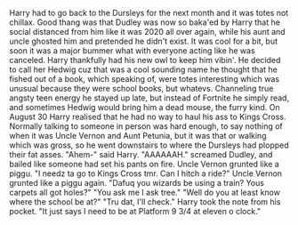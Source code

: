 Harry had to go back to the Dursleys for the next month and it was totes not chillax. Good thang was that Dudley was now so baka'ed by Harry that he social distanced from him like it was 2020 all over again, while his aunt and uncle ghosted him and pretended he didn't exist. It was cool for a bit, but soon it was a major bummer what with everyone acting like he was canceled.
Harry thankfully had his new owl to keep him vibin'. He decided to call her Hedwig cuz that was a cool sounding name he thought that he fished out of a book, which speaking of, were totes interesting which was unusual because they were school books, but whatevs. Channeling true angsty teen energy he stayed up late, but instead of Fortnite he simply read, and sometimes Hedwig would bring him a dead mouse, the furry kind.
On August 30 Harry realised that he had no way to haul his ass to Kings Cross. Normally talking to someone in person was hard enough, to say nothing of when it was Uncle Vernon and Aunt Petunia, but it was that or walking which was gross, so he went downstairs to where the Dursleys had plopped their fat asses.
"Ahem-" said Harry.
"AAAAAAH." screamed Dudley, and bailed like someone had set his pants on fire.
Uncle Vernon grunted like a piggu.
"I needz ta go to Kings Cross tmr. Can I hitch a ride?"
Uncle Vernon grunted like a piggu again. "Dafuq you wizards be using a train? Yous carpets all got holes?"
"You ask me I ask tree."
"Well do you at least know where the school be at?"
"Tru dat, I'll check." Harry took the note from his pocket. "It just says I need to be at Platform 9 3/4 at eleven o clock."
